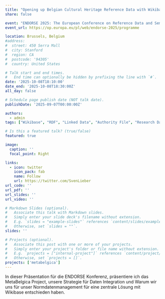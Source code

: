 ```yaml
---
title: "Opening up Belgian Cultural Heritage Reference Data with Wikibase"
share: false

event: "ENDORSE 2025: The European Conference on Reference Data and Semantics"
event_url: https://op.europa.eu/pl/web/endorse-2025/programme

location: Brussels, Belgium
#address:
#  street: 450 Serra Mall
#  city: Stanford
#  region: CA
#  postcode: '94305'
#  country: United States

# Talk start and end times.
#   End time can optionally be hidden by prefixing the line with `#`.
date: '2025-10-08T18:10:00'
date_end: '2025-10-08T18:30:00Z'
all_day: false

# Schedule page publish date (NOT talk date).
publishDate: '2025-09-07T00:00:00Z'

authors:
  - admin
tags: ["Wikibase", "RDF", "Linked Data", "Authority File", "Research Data Infrastructure", "GLAM", "data integration", "Persistent Identifier", "EDTF", "GeoNames", "REFNIS"]

# Is this a featured talk? (true/false)
featured: true

image:
  caption: ''
  focal_point: Right

links:
  - icon: twitter
    icon_pack: fab
    name: Follow
    url: https://twitter.com/SvenLieber
url_code: ''
url_pdf: ''
url_slides: ''
url_video: ''

# Markdown Slides (optional).
#   Associate this talk with Markdown slides.
#   Simply enter your slide deck's filename without extension.
#   E.g. `slides = "example-slides"` references `content/slides/example-slides.md`.
#   Otherwise, set `slides = ""`.
slides: ''

# Projects (optional).
#   Associate this post with one or more of your projects.
#   Simply enter your project's folder or file name without extension.
#   E.g. `projects = ["internal-project"]` references `content/project/deep-learning/index.md`.
#   Otherwise, set `projects = []`.
projects: ['metabelgica']
---
```

In dieser Präsentation für die ENDORSE Konferenz, präsentiere ich das MetaBelgica Project, unsere Strategie für  Daten Integration und Warum wir uns für unser Normdatenmanagement für eine zentrale Lösung mit Wikibase entschieden haben.
